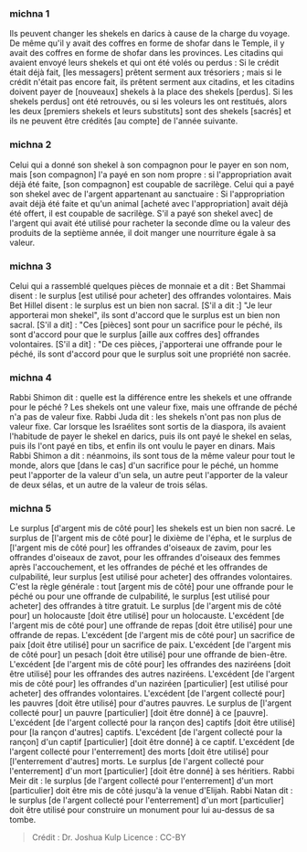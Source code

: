 
### michna 1
Ils peuvent changer les shekels en darics à cause de la charge du voyage. De même qu'il y avait des coffres en forme de shofar dans le Temple, il y avait des coffres en forme de shofar dans les provinces. Les citadins qui avaient envoyé leurs shekels et qui ont été volés ou perdus : Si le crédit était déjà fait, [les messagers] prêtent serment aux trésoriers ; mais si le crédit n'était pas encore fait, ils prêtent serment aux citadins, et les citadins doivent payer de [nouveaux] shekels à la place des shekels [perdus]. Si les shekels perdus] ont été retrouvés, ou si les voleurs les ont restitués, alors les deux [premiers shekels et leurs substituts] sont des shekels [sacrés] et ils ne peuvent être crédités [au compte] de l'année suivante.

### michna 2
Celui qui a donné son shekel à son compagnon pour le payer en son nom, mais [son compagnon] l'a payé en son nom propre : si l'appropriation avait déjà été faite, [son compagnon] est coupable de sacrilège. Celui qui a payé son shekel avec de l'argent appartenant au sanctuaire : Si l'appropriation avait déjà été faite et qu'un animal [acheté avec l'appropriation] avait déjà été offert, il est coupable de sacrilège. S'il a payé son shekel avec] de l'argent qui avait été utilisé pour racheter la seconde dîme ou la valeur des produits de la septième année, il doit manger une nourriture égale à sa valeur.

### michna 3
Celui qui a rassemblé quelques pièces de monnaie et a dit : Bet Shammai disent : le surplus [est utilisé pour acheter] des offrandes volontaires. Mais Bet Hillel disent : le surplus est un bien non sacral. [S'il a dit :] "Je leur apporterai mon shekel", ils sont d'accord que le surplus est un bien non sacral. [S'il a dit] : "Ces [pièces] sont pour un sacrifice pour le péché, ils sont d'accord pour que le surplus [aille aux coffres des] offrandes volontaires. [S'il a dit] : "De ces pièces, j'apporterai une offrande pour le péché, ils sont d'accord pour que le surplus soit une propriété non sacrée.

### michna 4
Rabbi Shimon dit : quelle est la différence entre les shekels et une offrande pour le péché ? Les shekels ont une valeur fixe, mais une offrande de péché n'a pas de valeur fixe. Rabbi Juda dit : les shekels n'ont pas non plus de valeur fixe. Car lorsque les Israélites sont sortis de la diaspora, ils avaient l'habitude de payer le shekel en darics, puis ils ont payé le shekel en selas, puis ils l'ont payé en tibs, et enfin ils ont voulu le payer en dinars. Mais Rabbi Shimon a dit : néanmoins, ils sont tous de la même valeur pour tout le monde, alors que [dans le cas] d'un sacrifice pour le péché, un homme peut l'apporter de la valeur d'un sela, un autre peut l'apporter de la valeur de deux sélas, et un autre de la valeur de trois sélas.

### michna 5
Le surplus [d'argent mis de côté pour] les shekels est un bien non sacré. Le surplus de [l'argent mis de côté pour] le dixième de l'épha, et le surplus de [l'argent mis de côté pour] les offrandes d'oiseaux de zavim, pour les offrandes d'oiseaux de zavot, pour les offrandes d'oiseaux des femmes après l'accouchement, et les offrandes de péché et les offrandes de culpabilité, leur surplus [est utilisé pour acheter] des offrandes volontaires. C'est la règle générale : tout [argent mis de côté] pour une offrande pour le péché ou pour une offrande de culpabilité, le surplus [est utilisé pour acheter] des offrandes à titre gratuit. Le surplus [de l'argent mis de côté pour] un holocauste [doit être utilisé] pour un holocauste. L'excédent [de l'argent mis de côté pour] une offrande de repas [doit être utilisé] pour une offrande de repas. L'excédent [de l'argent mis de côté pour] un sacrifice de paix [doit être utilisé] pour un sacrifice de paix. L'excédent [de l'argent mis de côté pour] un pesach [doit être utilisé] pour une offrande de bien-être. L'excédent [de l'argent mis de côté pour] les offrandes des naziréens [doit être utilisé] pour les offrandes des autres naziréens. L'excédent [de l'argent mis de côté pour] les offrandes d'un naziréen [particulier] [est utilisé pour acheter] des offrandes volontaires. L'excédent [de l'argent collecté pour] les pauvres [doit être utilisé] pour d'autres pauvres. Le surplus de [l'argent collecté pour] un pauvre [particulier] [doit être donné] à ce [pauvre]. L'excédent [de l'argent collecté pour la rançon des] captifs [doit être utilisé] pour [la rançon d'autres] captifs. L'excédent [de l'argent collecté pour la rançon] d'un captif [particulier] [doit être donné] à ce captif. L'excédent [de l'argent collecté pour l'enterrement] des morts [doit être utilisé] pour [l'enterrement d'autres] morts. Le surplus [de l'argent collecté pour l'enterrement] d'un mort [particulier] [doit être donné] à ses héritiers. Rabbi Meir dit : le surplus [de l'argent collecté pour l'enterrement] d'un mort [particulier] doit être mis de côté jusqu'à la venue d'Elijah. Rabbi Natan dit : le surplus [de l'argent collecté pour l'enterrement] d'un mort [particulier] doit être utilisé pour construire un monument pour lui au-dessus de sa tombe.

>Crédit : Dr. Joshua Kulp
>Licence : CC-BY
